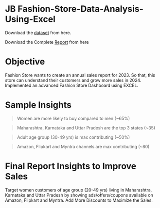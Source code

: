 # JB Fashion-Store-Data-Analysis-Using-Excel

Download the [dataset](https://docs.google.com/spreadsheets/d/1CRDkb65STNmIPRRbe1GOC_741alKNF-SRZiU_r4iYuw/edit?gid=1170306428#gid=1170306428) from here.

Download the Complete [Report](https://1drv.ms/x/s!Aq-jDOb51wkFjlbGljnKpzafjj6g?e=ZCRGC5) from here
# Objective
Fashion Store wants to create an annual sales report for 2023. So that, this store can understand their customers and grow more sales in 2024. Implemented an advanced Fashion Store Dashboard using EXCEL.
# Sample Insights
> Women are more likely to buy compared to men (~65%)

> Maharashtra, Karnataka and Uttar Pradesh are the top 3 states (~35)

> Adult age group (30-49 yrs) is max contributing (~50%)

> Amazon, Flipkart and Myntra channels are max contributing (~80)
# Final Report Insights to Improve Sales
Target women customers of age group (20-49 yrs) living in Maharashtra, Karnataka and Uttar Pradesh by showing ads/offers/coupons available on Amazon, Flipkart and Myntra. Add More Discounts to Maximize the Sales.
